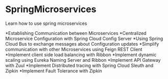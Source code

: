 # SpringMicroservices
Learn how to use spring microservices

*Establishing Communication between Microservices
*Centralized Microservice Configuration with Spring Cloud Config Server
*Using Spring Cloud Bus to exchange messages about Configuration updates
*Simplify communication with other Microservices using Feign REST Client
*Implement client side load balancing with Ribbon
*Implement dynamic scaling using Eureka Naming Server and Ribbon
*Implement API Gateway with Zuul
*Implement Distributed tracing with Spring Cloud Sleuth and Zipkin
*Implement Fault Tolerance with Zipkin

